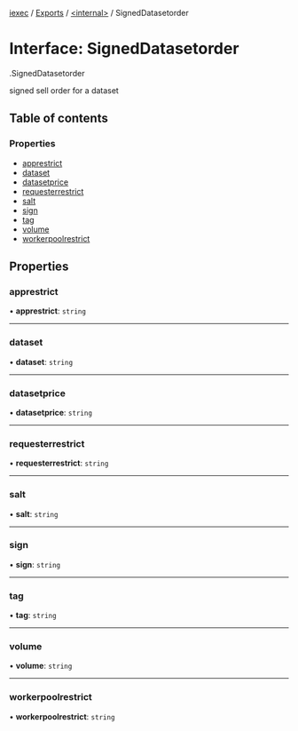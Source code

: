 [iexec](../README.md) / [Exports](../modules.md) / [<internal\>](../modules/internal_.md) / SignedDatasetorder

# Interface: SignedDatasetorder

[<internal>](../modules/internal_.md).SignedDatasetorder

signed sell order for a dataset

## Table of contents

### Properties

- [apprestrict](internal_.SignedDatasetorder.md#apprestrict)
- [dataset](internal_.SignedDatasetorder.md#dataset)
- [datasetprice](internal_.SignedDatasetorder.md#datasetprice)
- [requesterrestrict](internal_.SignedDatasetorder.md#requesterrestrict)
- [salt](internal_.SignedDatasetorder.md#salt)
- [sign](internal_.SignedDatasetorder.md#sign)
- [tag](internal_.SignedDatasetorder.md#tag)
- [volume](internal_.SignedDatasetorder.md#volume)
- [workerpoolrestrict](internal_.SignedDatasetorder.md#workerpoolrestrict)

## Properties

### apprestrict

• **apprestrict**: `string`

---

### dataset

• **dataset**: `string`

---

### datasetprice

• **datasetprice**: `string`

---

### requesterrestrict

• **requesterrestrict**: `string`

---

### salt

• **salt**: `string`

---

### sign

• **sign**: `string`

---

### tag

• **tag**: `string`

---

### volume

• **volume**: `string`

---

### workerpoolrestrict

• **workerpoolrestrict**: `string`
